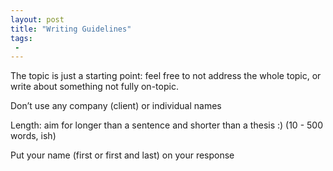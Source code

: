 ```yaml
---
layout: post
title: "Writing Guidelines"
tags:
 -
---
```


The topic is just a starting point: feel free to not address the whole topic, or write about something not fully on-topic.

Don’t use any company (client) or individual names

Length: aim for longer than a sentence and shorter than a thesis :) (10 - 500 words, ish)

Put your name (first or first and last) on your response


